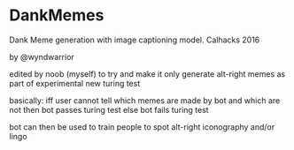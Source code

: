 # DankMemes

Dank Meme generation with image captioning model. Calhacks 2016

by @wyndwarrior

edited by noob (myself) to try and make it only generate alt-right memes as part of experimental new turing test

basically:
iff user cannot tell which memes are made by bot and which are not 
then bot passes turing test
else bot fails turing test

bot can then be used to train people to spot alt-right iconography and/or lingo

